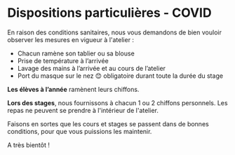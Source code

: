 # Dispositions particulières - COVID  

En raison des conditions sanitaires, nous vous demandons de bien vouloir observer les mesures en vigueur à l'atelier :
-	Chacun ramène son tablier ou sa blouse
-	Prise de température à l’arrivée
-	Lavage des mains à l’arrivée et au cours de l’atelier
-	Port du masque sur le nez 😊 obligatoire durant toute la durée du stage  

**Les élèves à l’année** ramènent leurs chiffons. 

**Lors des stages**, nous fournissons à chacun 1 ou 2 chiffons personnels.
Les repas ne peuvent se prendre à l'intérieur de l'atelier.  

Faisons en sortes que les cours et stages se passent dans de bonnes conditions, pour que vous puissions les maintenir.

A très bientôt !
